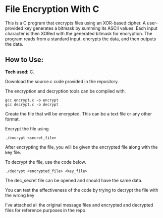 # File Encryption With C
This is a C program that encrypts files using an XOR-based cipher. A user-provided key generates a bitmask by summing its ASCII values. Each input character is then XORed with the generated bitmask for encryption. The program reads from a standard input, encrypts the data, and then outputs the data.

## How to Use:

**Tech used:** C.

Download the source.c code provided in the repository.

The encryption and decryption tools can be compiled with. 
```
gcc encrypt.c -o encrypt
gcc decrypt.c -o decrypt

```
Create the file that will be encrypted. This can be a text file or any other format.

Encrypt the file using

```
./encrypt <secret_file>

```
After encrypting the file, you will be given the encrypted file along with the key file.

To decrypt the file, use the code below. 

```
./decrypt <encrypted_file> <key_file>
```
The dec_secret file can be opened and should have the same data.

You can test the effectiveness of the code by trying to decrypt the file with the wrong key

I've attached all the original message files and encrypted and decrypted files for reference purposes in the repo.





